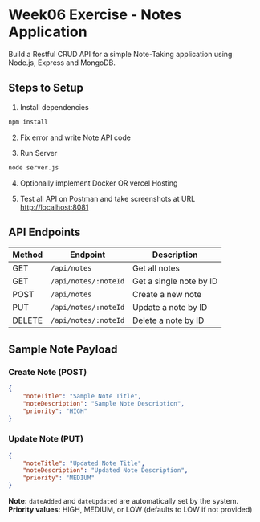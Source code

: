 # Week06 Exercise - Notes Application

Build a Restful CRUD API for a simple Note-Taking application using Node.js, Express and MongoDB.

## Steps to Setup

1. Install dependencies

```bash
npm install
```
2. Fix error and write Note API code

3. Run Server

```bash
node server.js
```

4. Optionally implement Docker OR vercel Hosting

5. Test all API on Postman and take screenshots at  URL <http://localhost:8081>

## API Endpoints

| Method | Endpoint | Description |
|--------|----------|-------------|
| GET | `/api/notes` | Get all notes |
| GET | `/api/notes/:noteId` | Get a single note by ID |
| POST | `/api/notes` | Create a new note |
| PUT | `/api/notes/:noteId` | Update a note by ID |
| DELETE | `/api/notes/:noteId` | Delete a note by ID |

## Sample Note Payload

### Create Note (POST)
```json
{
    "noteTitle": "Sample Note Title",
    "noteDescription": "Sample Note Description",
    "priority": "HIGH"
}
```

### Update Note (PUT)
```json
{
    "noteTitle": "Updated Note Title",
    "noteDescription": "Updated Note Description",
    "priority": "MEDIUM"
}
```

**Note:** `dateAdded` and `dateUpdated` are automatically set by the system.
**Priority values:** HIGH, MEDIUM, or LOW (defaults to LOW if not provided)